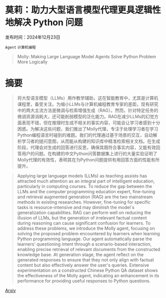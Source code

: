 # 莫莉：助力大型语言模型代理更具逻辑性地解决 Python 问题

发布时间：2024年12月23日

`Agent` `计算机编程`

> Molly: Making Large Language Model Agents Solve Python Problem More Logically

# 摘要

> 将大型语言模型（LLMs）用作教学辅助，这在智能教育中，尤其是计算机课程里，备受关注。为缩小LLMs与计算机编程教育专家的差距，现有研究中的两大主流方法是微调与检索增强生成（RAG）。然而，针对特定任务的微调资源消耗大，还可能削弱模型的泛化能力。RAG在减少LLMs的幻觉方面表现不错，但在推理时生成不相关的事实内容，可能会让学习者感到十分困惑。为解决这些问题，我们推出了Molly代理，专注于处理学习者在学习Python编程语言时碰到的难题。我们的代理通过基于场景的交互，自动解析学习者的提问意图，从而能从构建的知识库中精准检索相关文档。在生成阶段，代理会对生成的回答进行反思，确保其既符合事实内容，又能有效回答用户的问题。在构建的中文Python问答数据集上进行的大量实验证明了Molly代理的有效性，表明其在为Python问题提供有用回答方面的性能有所提升。

> Applying large language models (LLMs) as teaching assists has attracted much attention as an integral part of intelligent education, particularly in computing courses. To reduce the gap between the LLMs and the computer programming education expert, fine-tuning and retrieval augmented generation (RAG) are the two mainstream methods in existing researches. However, fine-tuning for specific tasks is resource-intensive and may diminish the model`s generalization capabilities. RAG can perform well on reducing the illusion of LLMs, but the generation of irrelevant factual content during reasoning can cause significant confusion for learners. To address these problems, we introduce the Molly agent, focusing on solving the proposed problem encountered by learners when learning Python programming language. Our agent automatically parse the learners' questioning intent through a scenario-based interaction, enabling precise retrieval of relevant documents from the constructed knowledge base. At generation stage, the agent reflect on the generated responses to ensure that they not only align with factual content but also effectively answer the user's queries. Extensive experimentation on a constructed Chinese Python QA dataset shows the effectiveness of the Molly agent, indicating an enhancement in its performance for providing useful responses to Python questions.

[Arxiv](https://arxiv.org/abs/2412.18093)